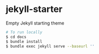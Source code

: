 # jekyll-starter
Empty Jekyll starting theme

```bash
# To run locally
$ cd docs
$ bundle install
$ bundle exec jekyll serve --baseurl ''
```
